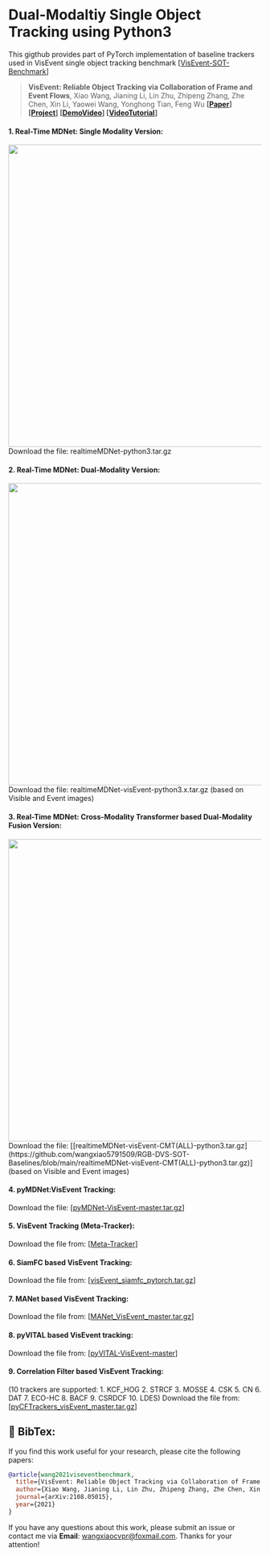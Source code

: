 # Dual-Modaltiy Single Object Tracking using Python3 
This gigthub provides part of PyTorch implementation of baseline trackers used in VisEvent single object tracking benchmark [[VisEvent-SOT-Benchmark](https://github.com/wangxiao5791509/VisEvent_SOT_Benchmark)]

> **VisEvent: Reliable Object Tracking via Collaboration of Frame and Event Flows**, Xiao Wang, Jianing Li, Lin Zhu, Zhipeng Zhang, Zhe Chen, Xin Li, Yaowei Wang, Yonghong Tian, Feng Wu 
> **[[Paper](https://arxiv.org/pdf/2108.05015.pdf)] [[Project](https://sites.google.com/view/viseventtrack/)] [[DemoVideo](https://www.youtube.com/watch?v=U4uUjci9Gjc)] [[VideoTutorial](https://www.youtube.com/watch?v=vGwHI2d2AX0&ab_channel=XiaoWang)]** 



#### 1. Real-Time MDNet: Single Modality Version: 
<img src="https://github.com/wangxiao5791509/RTMDNet_DualModality_Python3/blob/main/rtmdnet.png" width="600"> 
Download the file: realtimeMDNet-python3.tar.gz

#### 2. Real-Time MDNet: Dual-Modality Version: 
<img src="https://github.com/wangxiao5791509/RTMDNet_DualModality_Python3/blob/main/pipelinev2.png" width="600"> 
Download the file: realtimeMDNet-visEvent-python3.x.tar.gz (based on Visible and Event images) 

#### 3. Real-Time MDNet: Cross-Modality Transformer based Dual-Modality Fusion Version: 
<img src="https://github.com/wangxiao5791509/RTMDNet_DualModality_Python3/blob/main/pipelinev3.png" width="600"> 
Download the file: [[realtimeMDNet-visEvent-CMT(ALL)-python3.tar.gz](https://github.com/wangxiao5791509/RGB-DVS-SOT-Baselines/blob/main/realtimeMDNet-visEvent-CMT(ALL)-python3.tar.gz)] (based on Visible and Event images)

#### 4. pyMDNet:VisEvent Tracking: 
Download the file: [[pyMDNet-VisEvent-master.tar.gz](https://github.com/wangxiao5791509/RTMDNet_DualModality_Python3/blob/main/pyMDNet-VisEvent-master.tar.gz
)] 

#### 5. VisEvent Tracking (Meta-Tracker):
Download the file from: [[Meta-Tracker](https://github.com/wangxiao5791509/RTMDNet_DualModality_Python3/blob/main/meta_sdnet.tar.gz)]

#### 6. SiamFC based VisEvent Tracking: 
Download the file from: [[visEvent_siamfc_pytorch.tar.gz](https://github.com/wangxiao5791509/RTMDNet_DualModality_Python3/blob/main/visEvent_siamfc_pytorch.tar.gz)]

#### 7. MANet based VisEvent Tracking: 
Download the file from: [[MANet_VisEvent_master.tar.gz](https://github.com/wangxiao5791509/RTMDNet_DualModality_Python3/blob/main/MANet_VisEvent_master.tar.gz)]

#### 8. pyVITAL based VisEvent tracking: 
Download the file from: [[pyVITAL-VisEvent-master](https://github.com/wangxiao5791509/RTMDNet_DualModality_Python3/blob/main/pyVITAL-VisEvent-master.tar.gz)] 

#### 9. Correlation Filter based VisEvent Tracking: 
(10 trackers are supported: 1. KCF_HOG  2. STRCF  3. MOSSE  4. CSK  5. CN  6. DAT  7. ECO-HC  8. BACF  9. CSRDCF  10. LDES)
Download the file from: [[pyCFTrackers_visEvent_master.tar.gz](https://stuahueducn-my.sharepoint.com/:u:/g/personal/e16101002_stu_ahu_edu_cn/EQkM6Jn0GYdChbDwBnlo85wBT_ohNe7EMMt7mRmj2g1Qxg?e=Jc83d6)] 


## :page_with_curl: BibTex: 
If you find this work useful for your research, please cite the following papers: 

```bibtex
@article{wang2021viseventbenchmark,
  title={VisEvent: Reliable Object Tracking via Collaboration of Frame and Event Flows},
  author={Xiao Wang, Jianing Li, Lin Zhu, Zhipeng Zhang, Zhe Chen, Xin Li, Yaowei Wang, Yonghong Tian, Feng Wu},
  journal={arXiv:2108.05015},
  year={2021}
}
```

If you have any questions about this work, please submit an issue or contact me via **Email**: wangxiaocvpr@foxmail.com. Thanks for your attention! 

